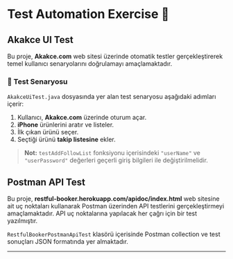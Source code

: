 # Test Automation Exercise 🚀

## Akakce UI Test  

Bu proje, **Akakce.com** web sitesi üzerinde otomatik testler gerçekleştirerek temel kullanıcı senaryolarını doğrulamayı amaçlamaktadır.  

### 📝 Test Senaryosu  
`AkakceUiTest.java` dosyasında yer alan test senaryosu aşağıdaki adımları içerir:  

1. Kullanıcı, **Akakce.com** üzerinde oturum açar.  
2. **iPhone** ürünlerini aratır ve listeler.
3. İlk çıkan ürünü seçer.
3. Seçtiği ürünü **takip listesine** ekler.  

> **Not:** `testAddFollowList` fonksiyonu içerisindeki `"userName"` ve `"userPassword"` değerleri geçerli giriş bilgileri ile değiştirilmelidir.  


## Postman API Test
Bu proje, **restful-booker.herokuapp.com/apidoc/index.html** web sitesine ait uç noktaları kullanarak Postman üzerinden API testlerini gerçekleştirmeyi amaçlamaktadır. API uç noktalarına yapılacak her çağrı için bir test yazılmıştır.

`RestfulBookerPostmanApiTest` klasörü içerisinde Postman collection ve test sonuçları JSON formatında yer almaktadır.

---
